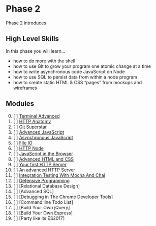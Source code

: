 # Phase 2

Phase 2 introduces

## High Level Skills

In this phase you will learn…

- how to do more with the shell
- how to use Git to grow your program one atomic change at a time
- how to write asynchronous code JavaScript on Node
- how to use SQL to persist data from within a node program
- how to create static HTML & CSS “pages” from mockups and wireframes


## Modules

0. [ ] [Terminal Advanced](../../modules/Terminal-Advanced)
0. [ ] [HTTP Anatomy](../../modules/HTTP-Anatomy)
0. [ ] [Git Superstar](../../modules/Git-Superstar)
0. [ ] [Advanced JavaScript](../../modules/Advanced-JavaScript)
0. [ ] [Asynchronous JavaScript](../../modules/Asynchronous-JavaScript)
0. [ ] [File IO](../../modules/File-IO)
0. [ ] [HTTP Node](../../modules/HTTP-Node)
0. [ ] [JavaScript in the Browser](../../modules/JavaScript-in-the-Browser)
0. [ ] [Advanced HTML and CSS](../../modules/Advanced-HTML-and-CSS)
0. [ ] [Your first HTTP Server](../../modules/Your-First-HTTP-Server/)
0. [ ] [An advanced HTTP Server](../../modules/Your-Second-HTTP-Server/)
0. [ ] [Integration Testing With Mocha And Chai](../../modules/Integration-Testing-With-Mocha-And-Chai)
0. [ ] [Defensive Programming](../../modules/Defensive-Programming)
0. [ ] [Relational Database Design]
0. [ ] [Advanced SQL]
0. [ ] [Debugging in The Chrome Developer Tools]
0. [ ] [Command line Todo List]
0. [ ] [Build Your Own jQuery]
0. [ ] [Build Your Own Express]
0. [ ] [Party like its ES2017]
